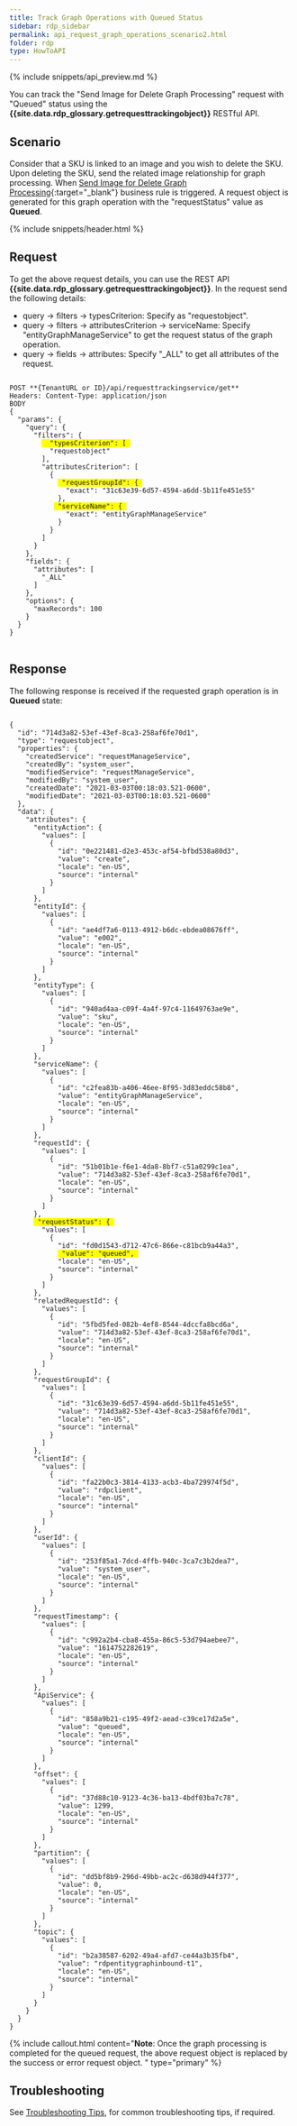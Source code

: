 ```yaml
---
title: Track Graph Operations with Queued Status
sidebar: rdp_sidebar
permalink: api_request_graph_operations_scenario2.html
folder: rdp
type: HowToAPI
---
```


{% include snippets/api_preview.md %}

You can track the "Send Image for Delete Graph Processing" request with "Queued" status using the **{{site.data.rdp_glossary.getrequesttrackingobject}}** RESTful API. 

## Scenario

Consider that a SKU is linked to an image and you wish to delete the SKU. Upon deleting the SKU, send the related image relationship for graph processing. When [Send Image for Delete Graph Processing](/{{site.data.app_links_version.APP}}/ddg_riversand_business_language_scenarios_compost3.html){:target="_blank"} business rule is triggered. A request object is generated for this graph operation with the "requestStatus" value as **Queued**.

{% include snippets/header.html %}

## Request

To get the above request details, you can use the REST API **{{site.data.rdp_glossary.getrequesttrackingobject}}**. In the request send the following details:

* query -> filters -> typesCriterion: Specify as "requestobject". 
* query -> filters -> attributesCriterion -> serviceName: Specify "entityGraphManageService" to get the request status of the graph operation.
* query -> fields -> attributes: Specify "_ALL" to get all attributes of the request.

<pre>
<code>
POST **{TenantURL or ID}/api/requesttrackingservice/get**
Headers: Content-Type: application/json
BODY 
{
  "params": {
    "query": {
      "filters": {
        <span style="background-color: #FFFF00">  "typesCriterion": [ </span>
          "requestobject"
        ],
        "attributesCriterion": [
          {
            <span style="background-color: #FFFF00"> "requestGroupId": { </span>
              "exact": "31c63e39-6d57-4594-a6dd-5b11fe451e55"
            },
           <span style="background-color: #FFFF00"> "serviceName": { </span>
              "exact": "entityGraphManageService"
            }
          }
        ]
      }
    },
    "fields": {
      "attributes": [
        "_ALL"
      ]
    },
    "options": {
      "maxRecords": 100
    }
  }
}
</code>
</pre>

## Response

The following response is received if the requested graph operation is in **Queued** state:

<pre><code>
{
  "id": "714d3a82-53ef-43ef-8ca3-258af6fe70d1",
  "type": "requestobject",
  "properties": {
    "createdService": "requestManageService",
    "createdBy": "system_user",
    "modifiedService": "requestManageService",
    "modifiedBy": "system_user",
    "createdDate": "2021-03-03T00:18:03.521-0600",
    "modifiedDate": "2021-03-03T00:18:03.521-0600"
  },
  "data": {
    "attributes": {
      "entityAction": {
        "values": [
          {
            "id": "0e221481-d2e3-453c-af54-bfbd538a80d3",
            "value": "create",
            "locale": "en-US",
            "source": "internal"
          }
        ]
      },
      "entityId": {
        "values": [
          {
            "id": "ae4df7a6-0113-4912-b6dc-ebdea08676ff",
            "value": "e002",
            "locale": "en-US",
            "source": "internal"
          }
        ]
      },
      "entityType": {
        "values": [
          {
            "id": "940ad4aa-c09f-4a4f-97c4-11649763ae9e",
            "value": "sku",
            "locale": "en-US",
            "source": "internal"
          }
        ]
      },
      "serviceName": {
        "values": [
          {
            "id": "c2fea83b-a406-46ee-8f95-3d83eddc58b8",
            "value": "entityGraphManageService",
            "locale": "en-US",
            "source": "internal"
          }
        ]
      },
      "requestId": {
        "values": [
          {
            "id": "51b01b1e-f6e1-4da8-8bf7-c51a0299c1ea",
            "value": "714d3a82-53ef-43ef-8ca3-258af6fe70d1",
            "locale": "en-US",
            "source": "internal"
          }
        ]
      },
      <span style="background-color: #FFFF00"> "requestStatus": { </span>
        "values": [
          {
            "id": "fd0d1543-d712-47c6-866e-c81bcb9a44a3",
            <span style="background-color: #FFFF00"> "value": "queued", </span>
            "locale": "en-US",
            "source": "internal"
          }
        ]
      },
      "relatedRequestId": {
        "values": [
          {
            "id": "5fbd5fed-082b-4ef8-8544-4dccfa8bcd6a",
            "value": "714d3a82-53ef-43ef-8ca3-258af6fe70d1",
            "locale": "en-US",
            "source": "internal"
          }
        ]
      },
      "requestGroupId": {
        "values": [
          {
            "id": "31c63e39-6d57-4594-a6dd-5b11fe451e55",
            "value": "714d3a82-53ef-43ef-8ca3-258af6fe70d1",
            "locale": "en-US",
            "source": "internal"
          }
        ]
      },
      "clientId": {
        "values": [
          {
            "id": "fa22b0c3-3814-4133-acb3-4ba729974f5d",
            "value": "rdpclient",
            "locale": "en-US",
            "source": "internal"
          }
        ]
      },
      "userId": {
        "values": [
          {
            "id": "253f85a1-7dcd-4ffb-940c-3ca7c3b2dea7",
            "value": "system_user",
            "locale": "en-US",
            "source": "internal"
          }
        ]
      },
      "requestTimestamp": {
        "values": [
          {
            "id": "c992a2b4-cba8-455a-86c5-53d794aebee7",
            "value": "1614752282619",
            "locale": "en-US",
            "source": "internal"
          }
        ]
      },
      "ApiService": {
        "values": [
          {
            "id": "858a9b21-c195-49f2-aead-c39ce17d2a5e",
            "value": "queued",
            "locale": "en-US",
            "source": "internal"
          }
        ]
      },
      "offset": {
        "values": [
          {
            "id": "37d88c10-9123-4c36-ba13-4bdf03ba7c78",
            "value": 1299,
            "locale": "en-US",
            "source": "internal"
          }
        ]
      },
      "partition": {
        "values": [
          {
            "id": "dd5bf8b9-296d-49bb-ac2c-d638d944f377",
            "value": 0,
            "locale": "en-US",
            "source": "internal"
          }
        ]
      },
      "topic": {
        "values": [
          {
            "id": "b2a38587-6202-49a4-afd7-ce44a3b35fb4",
            "value": "rdpentitygraphinbound-t1",
            "locale": "en-US",
            "source": "internal"
          }
        ]
      }
    }
  }
}
</code></pre>

{% include callout.html content="**Note**: Once the graph processing is completed for the queued request, the above request object is replaced by the success or error request object.
" type="primary" %}

## Troubleshooting

See [Troubleshooting Tips](api_troubleshooting_tips.html), for common troubleshooting tips, if required.